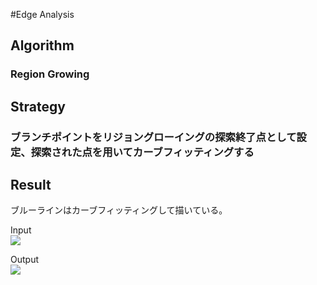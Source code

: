 #Edge Analysis

## Algorithm
### Region Growing
## Strategy
### ブランチポイントをリジョングローイングの探索終了点として設定、探索された点を用いてカーブフィッティングする

## Result
ブルーラインはカーブフィッティングして描いている。
<p>
Input<br/>
<img src="https://user-images.githubusercontent.com/39483767/84375353-64e3cf80-ac1a-11ea-8048-474c3d9a9b2b.png"></img>
</p>

<p>
Output<br/>
<img src="https://user-images.githubusercontent.com/39483767/84375089-fe5eb180-ac19-11ea-821d-b21f2bd5a758.png"></img>
</p>
